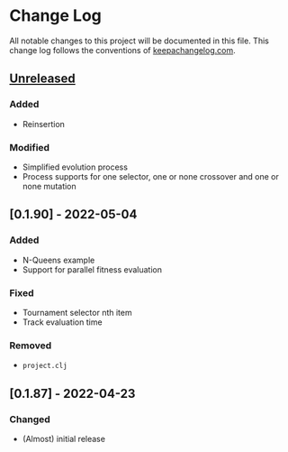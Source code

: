 # Change Log
All notable changes to this project will be documented in this file. This change log follows the conventions of [keepachangelog.com](http://keepachangelog.com/).

## [Unreleased]
### Added
- Reinsertion
### Modified
- Simplified evolution process
- Process supports for one selector, one or none crossover and one or none mutation

## [0.1.90] - 2022-05-04
### Added
- N-Queens example
- Support for parallel fitness evaluation
### Fixed
- Tournament selector nth item
- Track evaluation time
### Removed
- `project.clj`

## [0.1.87] - 2022-04-23
### Changed
- (Almost) initial release

[Unreleased]: https://github.com/kongeor/chickn/compare/v0.1.90...HEAD
[v0.1.87]: https://github.com/kongeor/chickn/compare/v0.1.87...v0.1.90
